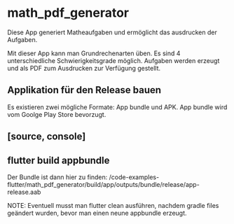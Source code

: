 # math_pdf_generator

Diese App generiert Matheaufgaben und ermöglicht das ausdrucken der Aufgaben.

Mit dieser App kann man Grundrechenarten üben. Es sind 4 unterschiedliche Schwierigkeitsgrade möglich. Aufgaben werden erzeugt und als PDF zum Ausdrucken zur Verfügung gestellt.

## Applikation für den Release bauen

Es existieren zwei mögliche Formate: App bundle und APK. App bundle wird vom Goolge Play Store bevorzugt.

[source, console]
----
flutter build appbundle
----

Der Bundle ist dann hier zu finden: /code-examples-flutter/math_pdf_generator/build/app/outputs/bundle/release/app-release.aab

NOTE: Eventuell musst man flutter clean ausführen, nachdem gradle files geändert wurden, bevor man einen neune appbundle erzeugt.

